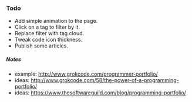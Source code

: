 ### Todo
- Add simple animation to the page.
- Click on a tag to filter by it.
- Replace filter with tag cloud.
- Tweak code icon thickness.
- Publish some articles.

##### Notes
- example: http://www.grokcode.com/programmer-portfolio/
- ideas: http://www.grokcode.com/58/the-power-of-a-programming-portfolio/
- ideas: https://www.thesoftwareguild.com/blog/programming-portfolio/
